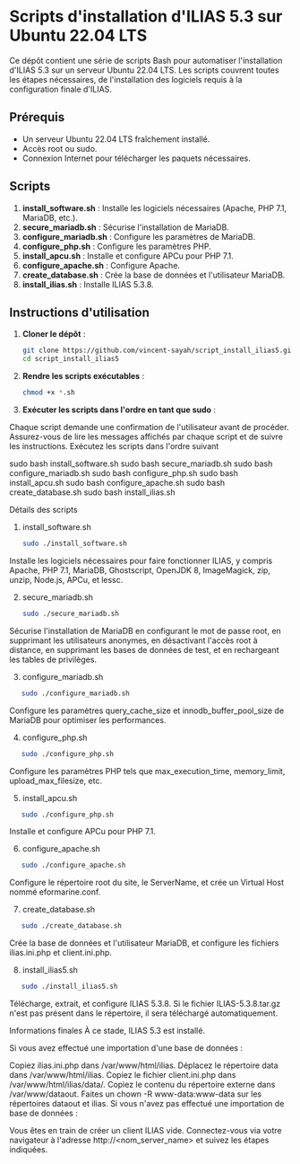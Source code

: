 # Scripts d'installation d'ILIAS 5.3 sur Ubuntu 22.04 LTS

Ce dépôt contient une série de scripts Bash pour automatiser l'installation d'ILIAS 5.3 sur un serveur Ubuntu 22.04 LTS. Les scripts couvrent toutes les étapes nécessaires, de l'installation des logiciels requis à la configuration finale d'ILIAS.

## Prérequis

- Un serveur Ubuntu 22.04 LTS fraîchement installé.
- Accès root ou sudo.
- Connexion Internet pour télécharger les paquets nécessaires.

## Scripts

1. **install_software.sh** : Installe les logiciels nécessaires (Apache, PHP 7.1, MariaDB, etc.).
2. **secure_mariadb.sh** : Sécurise l'installation de MariaDB.
3. **configure_mariadb.sh** : Configure les paramètres de MariaDB.
4. **configure_php.sh** : Configure les paramètres PHP.
5. **install_apcu.sh** : Installe et configure APCu pour PHP 7.1.
6. **configure_apache.sh** : Configure Apache.
7. **create_database.sh** : Crée la base de données et l'utilisateur MariaDB.
8. **install_ilias.sh** : Installe ILIAS 5.3.8.

## Instructions d'utilisation

1. **Cloner le dépôt** :
   ```bash
   git clone https://github.com/vincent-sayah/script_install_ilias5.git
   cd script_install_ilias5
   ```
  

2. **Rendre les scripts exécutables** :
   ```bash
   chmod +x *.sh
   ```

3. **Exécuter les scripts dans l'ordre en tant que sudo** :

Chaque script demande une confirmation de l'utilisateur avant de procéder. Assurez-vous de lire les messages affichés par chaque script et de suivre les instructions.
Exécutez les scripts dans l'ordre suivant 

sudo bash install_software.sh
sudo bash secure_mariadb.sh
sudo bash configure_mariadb.sh
sudo bash configure_php.sh
sudo bash install_apcu.sh
sudo bash configure_apache.sh
sudo bash create_database.sh
sudo bash install_ilias.sh

Détails des scripts
1. install_software.sh
   ```bash
   sudo ./install_software.sh
   ```
Installe les logiciels nécessaires pour faire fonctionner ILIAS, y compris Apache, PHP 7.1, MariaDB, Ghostscript, OpenJDK 8, ImageMagick, zip, unzip, Node.js, APCu, et lessc.

2. secure_mariadb.sh
   ```bash
   sudo ./secure_mariadb.sh
   ```
Sécurise l'installation de MariaDB en configurant le mot de passe root, en supprimant les utilisateurs anonymes, en désactivant l'accès root à distance, en supprimant les bases de données de test, et en rechargeant les tables de privilèges.

3. configure_mariadb.sh
```bash
   sudo ./configure_mariadb.sh
   ```
Configure les paramètres query_cache_size et innodb_buffer_pool_size de MariaDB pour optimiser les performances.

4. configure_php.sh
```bash
   sudo ./configure_php.sh
   ```
Configure les paramètres PHP tels que max_execution_time, memory_limit, upload_max_filesize, etc.

5. install_apcu.sh
```bash
   sudo ./configure_php.sh
   ```
Installe et configure APCu pour PHP 7.1.

6. configure_apache.sh
```bash
   sudo ./configure_apache.sh
   ```
Configure le répertoire root du site, le ServerName, et crée un Virtual Host nommé eformarine.conf.

7. create_database.sh
```bash
   sudo ./create_database.sh
   ```
Crée la base de données et l'utilisateur MariaDB, et configure les fichiers ilias.ini.php et client.ini.php.

8. install_ilias5.sh
```bash
   sudo ./install_ilias5.sh
   ```
Télécharge, extrait, et configure ILIAS 5.3.8. Si le fichier ILIAS-5.3.8.tar.gz n'est pas présent dans le répertoire, il sera téléchargé automatiquement.

Informations finales
À ce stade, ILIAS 5.3 est installé.

Si vous avez effectué une importation d'une base de données :

Copiez ilias.ini.php dans /var/www/html/ilias.
Déplacez le répertoire data dans /var/www/html/ilias.
Copiez le fichier client.ini.php dans /var/www/html/ilias/data/<nom du client>.
Copiez le contenu du répertoire externe dans /var/www/dataout.
Faites un chown -R www-data:www-data sur les répertoires dataout et ilias.
Si vous n'avez pas effectué une importation de base de données :

Vous êtes en train de créer un client ILIAS vide.
Connectez-vous via votre navigateur à l'adresse http://<nom_server_name> et suivez les étapes indiquées.